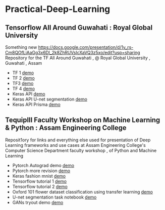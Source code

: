 # Practical-Deep-Learning  

## Tensorflow All Around Guwahati : Royal Global University
Something new https://docs.google.com/presentation/d/1v_rs-Cm8QOfLiAaGg3x6Dl_2k8ZhRUVsIcXaVQ3z5xo/edit?usp=sharing  
Repository for the TF All Around Guwahati , @ Royal Global University , Guwahati , Assam 


* TF 1 [demo](https://colab.research.google.com/drive/1D4sTHUi3okv6bTFmqh4-ioCoAw-aIu6z)
* TF 2 [demo](https://colab.research.google.com/drive/14gkmSP7cjqcHemeX5P-6eymv-EXpH99v)
* TF3 [demo](https://colab.research.google.com/drive/1M-PqiEDl8HmOM6K3XkGOMnZvBvYI6ubt)
* TF 4 [demo](https://colab.research.google.com/drive/1M-PqiEDl8HmOM6K3XkGOMnZvBvYI6ubt)
* Keras API [demo](https://colab.research.google.com/drive/1Oo3XftRyt4cqQHLSrmcvO_gkaQmouGh_)
* Keras API U-net segmentation [demo](https://colab.research.google.com/drive/134LTsLFO73E9ym8SiOoGi60oqFQX1vhP)
* Keras API Prisma [demo](https://colab.research.google.com/drive/1ShTCQopQJD0ctny7E42Mvx943d61ws5f)







## TequipIII Faculty Workshop on Machine Learning & Python : Assam Engineering College 
Reposit1ory for links and everything else used for presentation of Deep Learning frameworks and use cases at Assam Engineering College's Computer Science Department faculty workshop , of Python and Machine Learning

* Pytorch Autograd demo [demo](https://colab.research.google.com/drive/1NY2Nsffj794xPdSYxbXOxmVhbFbvx32b)
* Pytorch more revision [demo](https://colab.research.google.com/drive/1lUmkokqmQdWheNMfzEM0IdvtdIiU9N0L) 
* Keras fashion mnist [demo](https://colab.research.google.com/drive/1Oo3XftRyt4cqQHLSrmcvO_gkaQmouGh_)
* Tensorflow tutorial 1 [demo](https://colab.research.google.com/drive/14gkmSP7cjqcHemeX5P-6eymv-EXpH99v#scrollTo=YtLedulrBdEU)
* Tensorflow tutorial 2 [demo](https://colab.research.google.com/drive/1M-PqiEDl8HmOM6K3XkGOMnZvBvYI6ubt#scrollTo=0wUjhiIn2JWK)
* Oxford 101 flower dataset classification using transfer learning [demo](https://colab.research.google.com/drive/1YJFRyKGDwo4G8kUoYluuRyaub0DIOnTH)
* U-net segmentation task notebook [demo](https://colab.research.google.com/drive/134LTsLFO73E9ym8SiOoGi60oqFQX1vhP)
* GANs tryout demo [demo](https://colab.research.google.com/drive/1c71wdjQC-qVImgf-9e9rLpLwMk1_8Oq7)


